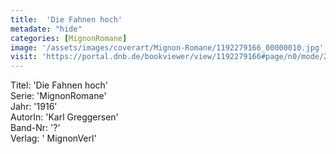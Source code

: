 ```yaml
---
title:  'Die Fahnen hoch'
metadate: "hide"
categories: [MignonRomane]
image: '/assets/images/coverart/Mignon-Romane/1192279166_00000010.jpg'
visit: 'https://portal.dnb.de/bookviewer/view/1192279166#page/n0/mode/2up'
---
```

Titel: 'Die Fahnen hoch' <br>
Serie: 'MignonRomane' <br>
Jahr: '1916' <br>
AutorIn: 'Karl Greggersen' <br>
Band-Nr: '?' <br>
Verlag: ' MignonVerl'